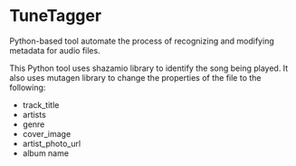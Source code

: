 # TuneTagger
Python-based tool automate the process of recognizing and modifying metadata for audio files. 

This Python tool uses shazamio library to identify the song being played. It also uses mutagen library to change the properties of the file to the following:
- track_title
- artists
- genre
- cover_image
- artist_photo_url
- album name
